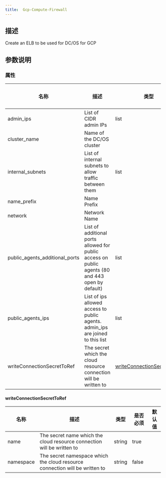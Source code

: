 ```yaml
---
title:  Gcp-Compute-Firewall
---
```


## 描述

Create an ELB to be used for DC/OS for GCP

## 参数说明


### 属性

 名称 | 描述 | 类型 | 是否必须 | 默认值 
 ------------ | ------------- | ------------- | ------------- | ------------- 
 admin_ips | List of CIDR admin IPs | list | true |  
 cluster_name | Name of the DC/OS cluster |  | true |  
 internal_subnets | List of internal subnets to allow traffic between them | list | true |  
 name_prefix | Name Prefix |  | false |  
 network | Network Name |  | true |  
 public_agents_additional_ports | List of additional ports allowed for public access on public agents (80 and 443 open by default) | list | false |  
 public_agents_ips | List of ips allowed access to public agents. admin_ips are joined to this list | list | false |  
 writeConnectionSecretToRef | The secret which the cloud resource connection will be written to | [writeConnectionSecretToRef](#writeConnectionSecretToRef) | false |  


#### writeConnectionSecretToRef

 名称 | 描述 | 类型 | 是否必须 | 默认值 
 ------------ | ------------- | ------------- | ------------- | ------------- 
 name | The secret name which the cloud resource connection will be written to | string | true |  
 namespace | The secret namespace which the cloud resource connection will be written to | string | false |  
